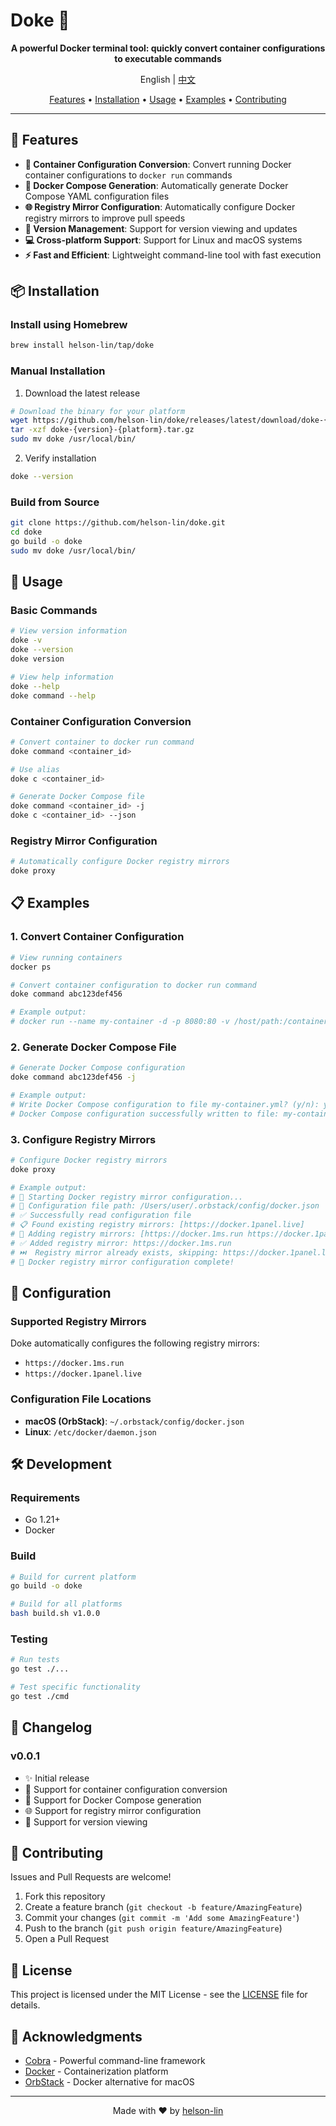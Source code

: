 # Doke 🐳

<p align="center">
  <strong>A powerful Docker terminal tool: quickly convert container configurations to executable commands</strong>
</p>

<p align="center">
  English | <a href="README.md">中文</a>
</p>

<p align="center">
  <a href="#features">Features</a> •
  <a href="#installation">Installation</a> •
  <a href="#usage">Usage</a> •
  <a href="#examples">Examples</a> •
  <a href="#contributing">Contributing</a>
</p>

---

## 🚀 Features

- **🔧 Container Configuration Conversion**: Convert running Docker container configurations to `docker run` commands
- **📝 Docker Compose Generation**: Automatically generate Docker Compose YAML configuration files
- **🌐 Registry Mirror Configuration**: Automatically configure Docker registry mirrors to improve pull speeds
- **🔄 Version Management**: Support for version viewing and updates
- **💻 Cross-platform Support**: Support for Linux and macOS systems
- **⚡ Fast and Efficient**: Lightweight command-line tool with fast execution

## 📦 Installation

### Install using Homebrew

```bash
brew install helson-lin/tap/doke
```

### Manual Installation

1. Download the latest release
```bash
# Download the binary for your platform
wget https://github.com/helson-lin/doke/releases/latest/download/doke-{version}-{platform}.tar.gz
tar -xzf doke-{version}-{platform}.tar.gz
sudo mv doke /usr/local/bin/
```

2. Verify installation
```bash
doke --version
```

### Build from Source

```bash
git clone https://github.com/helson-lin/doke.git
cd doke
go build -o doke
sudo mv doke /usr/local/bin/
```

## 🎯 Usage

### Basic Commands

```bash
# View version information
doke -v
doke --version
doke version

# View help information
doke --help
doke command --help
```

### Container Configuration Conversion

```bash
# Convert container to docker run command
doke command <container_id>

# Use alias
doke c <container_id>

# Generate Docker Compose file
doke command <container_id> -j
doke c <container_id> --json
```

### Registry Mirror Configuration

```bash
# Automatically configure Docker registry mirrors
doke proxy
```

## 📋 Examples

### 1. Convert Container Configuration

```bash
# View running containers
docker ps

# Convert container configuration to docker run command
doke command abc123def456

# Example output:
# docker run --name my-container -d -p 8080:80 -v /host/path:/container/path nginx:latest
```

### 2. Generate Docker Compose File

```bash
# Generate Docker Compose configuration
doke command abc123def456 -j

# Example output:
# Write Docker Compose configuration to file my-container.yml? (y/n): y
# Docker Compose configuration successfully written to file: my-container.yml
```

### 3. Configure Registry Mirrors

```bash
# Configure Docker registry mirrors
doke proxy

# Example output:
# 🚀 Starting Docker registry mirror configuration...
# 📁 Configuration file path: /Users/user/.orbstack/config/docker.json
# ✅ Successfully read configuration file
# 📋 Found existing registry mirrors: [https://docker.1panel.live]
# 🔄 Adding registry mirrors: [https://docker.1ms.run https://docker.1panel.live]
# ✅ Added registry mirror: https://docker.1ms.run
# ⏭️  Registry mirror already exists, skipping: https://docker.1panel.live
# 🎉 Docker registry mirror configuration complete!
```

## 🔧 Configuration

### Supported Registry Mirrors

Doke automatically configures the following registry mirrors:
- `https://docker.1ms.run`
- `https://docker.1panel.live`

### Configuration File Locations

- **macOS (OrbStack)**: `~/.orbstack/config/docker.json`
- **Linux**: `/etc/docker/daemon.json`

## 🛠️ Development

### Requirements

- Go 1.21+
- Docker

### Build

```bash
# Build for current platform
go build -o doke

# Build for all platforms
bash build.sh v1.0.0
```

### Testing

```bash
# Run tests
go test ./...

# Test specific functionality
go test ./cmd
```

## 📝 Changelog

### v0.0.1
- ✨ Initial release
- 🔧 Support for container configuration conversion
- 📝 Support for Docker Compose generation
- 🌐 Support for registry mirror configuration
- 🔄 Support for version viewing

## 🤝 Contributing

Issues and Pull Requests are welcome!

1. Fork this repository
2. Create a feature branch (`git checkout -b feature/AmazingFeature`)
3. Commit your changes (`git commit -m 'Add some AmazingFeature'`)
4. Push to the branch (`git push origin feature/AmazingFeature`)
5. Open a Pull Request

## 📄 License

This project is licensed under the MIT License - see the [LICENSE](LICENSE) file for details.

## 🙏 Acknowledgments

- [Cobra](https://github.com/spf13/cobra) - Powerful command-line framework
- [Docker](https://www.docker.com/) - Containerization platform
- [OrbStack](https://orbstack.dev/) - Docker alternative for macOS

---

<p align="center">
  Made with ❤️ by <a href="https://github.com/helson-lin">helson-lin</a>
</p> 